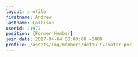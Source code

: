 ```yaml
---
layout: profile
firstname: Andrew
lastname: Callison
userid: 21977
position: [Former Member]
join_date: 2017-04-04 00:00:00 -0400
profile: /assets/img/members/default/avatar.png
---
```

